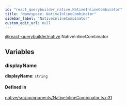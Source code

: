 ```yaml
---
id: "react_querybuilder_native.NativeInlineCombinator"
title: "Namespace: NativeInlineCombinator"
sidebar_label: "NativeInlineCombinator"
custom_edit_url: null
---
```


[@react-querybuilder/native](../modules/react_querybuilder_native.md).NativeInlineCombinator

## Variables

### displayName

 **displayName**: `string`

#### Defined in

[native/src/components/NativeInlineCombinator.tsx:31](https://github.com/react-querybuilder/react-querybuilder/blob/55590db8/packages/native/src/components/NativeInlineCombinator.tsx#L31)
